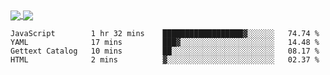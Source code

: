 <a href="https://www.mvuljevas.com">
    <img align="center" src="https://github-readme-stats.vercel.app/api?username=mvuljevas&show_icons=true&theme=dracula" />
</a>
<a href="https://www.mvuljevas.com">
    <img align="center" src="https://github-readme-stats.vercel.app/api/top-langs/?username=mvuljevas&theme=dracula&layout=compact" />
</a>

<br>

<!--START_SECTION:waka-->
```text
JavaScript        1 hr 32 mins    ██████████████████▓░░░░░░   74.74 % 
YAML              17 mins         ███▓░░░░░░░░░░░░░░░░░░░░░   14.48 % 
Gettext Catalog   10 mins         ██░░░░░░░░░░░░░░░░░░░░░░░   08.17 % 
HTML              2 mins          ▓░░░░░░░░░░░░░░░░░░░░░░░░   02.37 % 
```
<!--END_SECTION:waka-->
